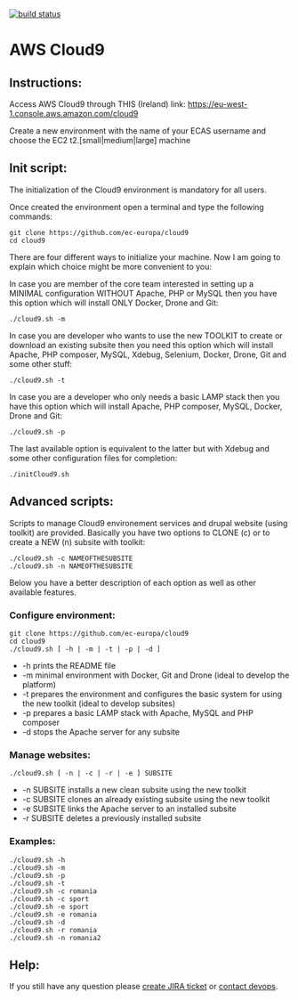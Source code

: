 <a href="https://drone.fpfis.eu/ec-europa/cloud9">
  <img src="https://drone.fpfis.eu/api/badges/ec-europa/cloud9/status.svg?branch=master" alt="build status">
</a>    

# AWS Cloud9
 
## Instructions:

Access AWS Cloud9 through THIS (Ireland) link: https://eu-west-1.console.aws.amazon.com/cloud9

Create a new environment with the name of your ECAS username and choose the EC2 t2.[small|medium|large] machine

## Init script:

The initialization of the Cloud9 environment is mandatory for all users.

Once created the environment open a terminal and type the following commands:
```
git clone https://github.com/ec-europa/cloud9
cd cloud9
```

There are four different ways to initialize your machine.
Now I am going to explain which choice might be more convenient to you:

In case you are member of the core team interested in setting up a MINIMAL configuration WITHOUT Apache, PHP or MySQL
then you have this option which will install ONLY Docker, Drone and Git:
```
./cloud9.sh -m
```

In case you are developer who wants to use the new TOOLKIT to create or download an existing subsite
then you need this option which will install Apache, PHP composer, MySQL, Xdebug, Selenium, Docker, Drone, Git and some other stuff:
```
./cloud9.sh -t
```

In case you are a developer who only needs a basic LAMP stack
then you have this option which will install Apache, PHP composer, MySQL, Docker, Drone and Git:
```
./cloud9.sh -p
```

The last available option is equivalent to the latter but with Xdebug and some other configuration files for completion:
```
./initCloud9.sh
```

## Advanced scripts:

Scripts to manage Cloud9 environement services and drupal website (using toolkit) are provided.
Basically you have two options to CLONE (c) or to create a NEW (n) subsite with toolkit:
```
./cloud9.sh -c NAMEOFTHESUBSITE
./cloud9.sh -n NAMEOFTHESUBSITE
```
Below you have a better description of each option as well as other available features.

### Configure environment:

```
git clone https://github.com/ec-europa/cloud9
cd cloud9
./cloud9.sh [ -h | -m | -t | -p | -d ]
 ```
* -h 		prints the README file
* -m		minimal environment with Docker, Git and Drone (ideal to develop the platform)
* -t 		prepares the environment and configures the basic system for using the new toolkit (ideal to develop subsites)
* -p 		prepares a basic LAMP stack with Apache, MySQL and PHP composer
* -d 		stops the Apache server for any subsite

### Manage websites:
```
./cloud9.sh [ -n | -c | -r | -e ] SUBSITE
```
* -n SUBSITE 	installs a new clean subsite using the new toolkit
* -c SUBSITE 	clones an already existing subsite using the new toolkit
* -e SUBSITE 	links the Apache server to an installed subsite
* -r SUBSITE 	deletes a previously installed subsite

### Examples:
```
./cloud9.sh -h
./cloud9.sh -m
./cloud9.sh -p
./cloud9.sh -t
./cloud9.sh -c romania
./cloud9.sh -c sport
./cloud9.sh -e sport
./cloud9.sh -e romania
./cloud9.sh -d
./cloud9.sh -r romania
./cloud9.sh -n romania2
```

## Help:
 
If you still have any question please [create JIRA ticket](https://webgate.ec.europa.eu/CITnet/jira/secure/CreateIssue!default.jspa?pid=68600) or [contact devops](https://platform-ec-europa.slack.com/messages/C2NTVJA7P/).
